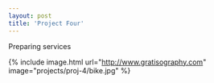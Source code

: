 ```yaml
---
layout: post
title: 'Project Four'
---
```


Preparing services

{% include image.html url="http://www.gratisography.com" image="projects/proj-4/bike.jpg" %}
